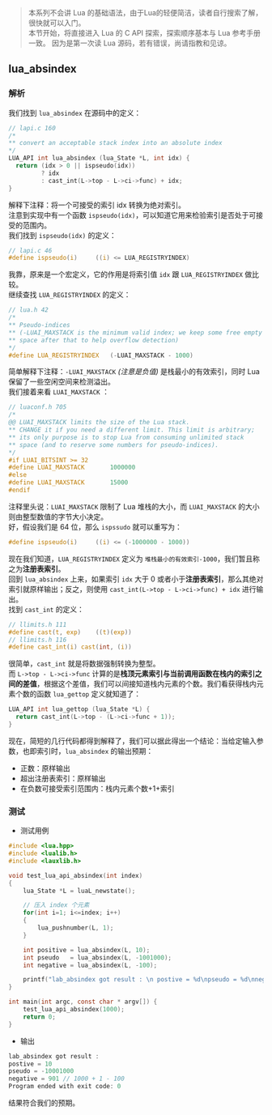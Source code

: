 > 本系列不会讲 Lua 的基础语法，由于Lua的轻便简洁，读者自行搜索了解，很快就可以入门。  
> 本节开始，将直接进入 Lua 的 C API 探索，探索顺序基本与 Lua 参考手册一致。
> 因为是第一次读 Lua 源码，若有错误，尚请指教和见谅。

## lua_absindex
### 解析
我们找到 `lua_absindex` 在源码中的定义：

``` c
// lapi.c 160
/*
** convert an acceptable stack index into an absolute index
*/
LUA_API int lua_absindex (lua_State *L, int idx) {
  return (idx > 0 || ispseudo(idx))
         ? idx
         : cast_int(L->top - L->ci->func) + idx;
}
```

解释下注释：将一个可接受的索引 idx 转换为绝对索引。  
注意到实现中有一个函数 `ispseudo(idx)`，可以知道它用来检验索引是否处于可接受的范围内。  
我们找到 `ispseudo(idx)` 的定义：

``` c
// lapi.c 46
#define ispseudo(i)		((i) <= LUA_REGISTRYINDEX)
```

我靠，原来是一个宏定义，它的作用是将索引值 `idx` 跟 `LUA_REGISTRYINDEX` 做比较。  
继续查找 `LUA_REGISTRYINDEX` 的定义：

``` c
// lua.h 42
/*
** Pseudo-indices
** (-LUAI_MAXSTACK is the minimum valid index; we keep some free empty
** space after that to help overflow detection)
*/
#define LUA_REGISTRYINDEX	(-LUAI_MAXSTACK - 1000)
```

简单解释下注释：`-LUAI_MAXSTACK` *(注意是负值)* 是栈最小的有效索引，同时 Lua 保留了一些空闲空间来检测溢出。  
我们接着来看 `LUAI_MAXSTACK` ：

``` c
// luaconf.h 705
/*
@@ LUAI_MAXSTACK limits the size of the Lua stack.
** CHANGE it if you need a different limit. This limit is arbitrary;
** its only purpose is to stop Lua from consuming unlimited stack
** space (and to reserve some numbers for pseudo-indices).
*/
#if LUAI_BITSINT >= 32
#define LUAI_MAXSTACK		1000000
#else
#define LUAI_MAXSTACK		15000
#endif
```

注释里头说：`LUAI_MAXSTACK` 限制了 Lua 堆栈的大小，而 `LUAI_MAXSTACK` 的大小则由整型数值的字节大小决定。  
好，假设我们是 64 位，那么 `ispssudo` 就可以重写为：

``` c
#define ispseudo(i)		((i) <= (-1000000 - 1000))
```

现在我们知道，`LUA_REGISTRYINDEX` 定义为 `堆栈最小的有效索引-1000`，我们暂且称之为**注册表索引**。  
回到 `lua_absindex` 上来，如果索引 `idx` 大于 0 或者小于**注册表索引**，那么其绝对索引就原样输出；反之，则使用 `cast_int(L->top - L->ci->func) + idx` 进行输出。  
找到 `cast_int` 的定义：

``` c
// llimits.h 111
#define cast(t, exp)	((t)(exp))
// llimits.h 116
#define cast_int(i)	cast(int, (i))
```

很简单，`cast_int` 就是将数据强制转换为整型。  
而 `L->top - L->ci->func` 计算的是**栈顶元素索引与当前调用函数在栈内的索引之间的差值**，根据这个差值，我们可以间接知道栈内元素的个数。我们看获得栈内元素个数的函数 `lua_gettop` 定义就知道了：

``` c
LUA_API int lua_gettop (lua_State *L) {
  return cast_int(L->top - (L->ci->func + 1));
}
```

现在，简短的几行代码都得到解释了，我们可以据此得出一个结论：当给定输入参数，也即索引时，`lua_absindex` 的输出预期： 

- 正数：原样输出
- 超出注册表索引：原样输出
- 在负数可接受索引范围内：栈内元素个数+1+索引

### 测试
- 测试用例
``` c
#include <lua.hpp>
#include <lualib.h>
#include <lauxlib.h>

void test_lua_api_absindex(int index)
{
    lua_State *L = luaL_newstate();

    // 压入 index 个元素
    for(int i=1; i<=index; i++)
    {
        lua_pushnumber(L, 1);
    }

    int positive = lua_absindex(L, 10);
    int pseudo   = lua_absindex(L, -1001000);
    int negative = lua_absindex(L, -100);

    printf("lab_absindex got result : \n postive = %d\npseudo = %d\nnegative = %d", positive, pseudo, negative);
}

int main(int argc, const char * argv[]) {
    test_lua_api_absindex(1000);
    return 0;
}
```

- 输出
``` c
lab_absindex got result : 
postive = 10
pseudo = -10001000
negative = 901 // 1000 + 1 - 100
Program ended with exit code: 0
```
结果符合我们的预期。